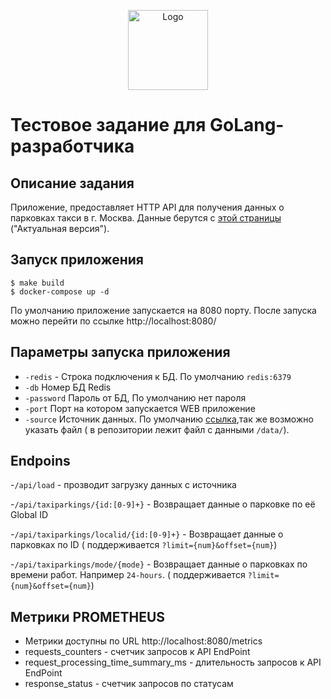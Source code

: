 <p align="center">
  <img src="https://hsto.org/webt/ih/ds/fu/ihdsfuqni5apj0my18tnukzztw0.png" alt="Logo" width="128" />
</p>

# Тестовое задание для GoLang-разработчика


## Описание задания

Приложение, предоставляет HTTP API для получения данных о парковках такси в г. Москва. Данные берутся с [этой страницы][dataset_link] ("Актуальная версия").

## Запуск приложения
  ```
  $ make build
  $ docker-compose up -d
  ```
  По умолчанию приложение запускается на 8080 порту. После запуска можно перейти по ссылке http://localhost:8080/

## Параметры запуска приложения
- `-redis` - Cтрока подключения к БД. По умолчанию `redis:6379`
- `-db` Номер БД Redis
- `-password` Пароль от БД, По умолчанию нет пароля
- `-port` Порт на котором запускается WEB приложение
- `-source` Источник данных. По умолчанию [ссылка][dataset_link],так же возможно указать файл ( в репозитории лежит файл с данными `/data/`).

## Endpoins
 -`/api/load` - прозводит загрузку данных с источника

 -`/api/taxiparkings/{id:[0-9]+}` - Возвращает данные о парковке по её Global ID

  -`/api/taxiparkings/localid/{id:[0-9]+}` - Возвращает данные о парковках по ID ( поддерживается `?limit={num}&offset={num}`)

  -`/api/taxiparkings/mode/{mode}` - Возвращает данные о парковках по времени работ. Например `24-hours`. ( поддерживается `?limit={num}&offset={num}`)

## Метрики PROMETHEUS

- Метрики доступны по URL http://localhost:8080/metrics
- requests_counters - счетчик запросов к API EndPoint
- request_processing_time_summary_ms - длительность запросов к API EndPoint
- response_status  - счетчик запросов по статусам

[dataset_link]:https://data.gov.ru/opendata/7704786030-taxiparking
